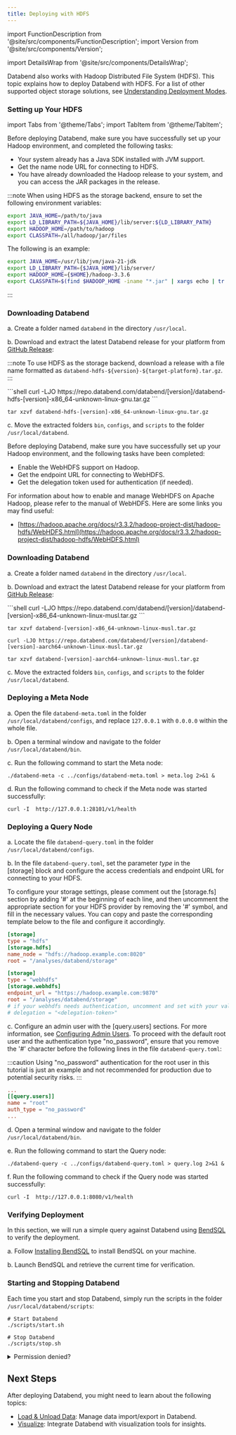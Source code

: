 ```yaml
---
title: Deploying with HDFS
---
```


import FunctionDescription from '@site/src/components/FunctionDescription';
import Version from '@site/src/components/Version';

<FunctionDescription description="Introduced or updated: v1.2.168"/>

import DetailsWrap from '@site/src/components/DetailsWrap';

Databend also works with Hadoop Distributed File System (HDFS). This topic explains how to deploy Databend with HDFS. For a list of other supported object storage solutions, see [Understanding Deployment Modes](../00-understanding-deployment-modes.md).

### Setting up Your HDFS

import Tabs from '@theme/Tabs';
import TabItem from '@theme/TabItem';

<Tabs groupId="operating-systems">

<TabItem value="HDFS" label="HDFS">

Before deploying Databend, make sure you have successfully set up your Hadoop environment, and completed the following tasks:

- Your system already has a Java SDK installed with JVM support.
- Get the name node URL for connecting to HDFS.
- You have already downloaded the Hadoop release to your system, and you can access the JAR packages in the release.

:::note
When using HDFS as the storage backend, ensure to set the following environment variables:

```bash
export JAVA_HOME=/path/to/java
export LD_LIBRARY_PATH=${JAVA_HOME}/lib/server:${LD_LIBRARY_PATH}
export HADOOP_HOME=/path/to/hadoop
export CLASSPATH=/all/hadoop/jar/files
```

The following is an example:

```bash
export JAVA_HOME=/usr/lib/jvm/java-21-jdk
export LD_LIBRARY_PATH={$JAVA_HOME}/lib/server/
export HADOOP_HOME={$HOME}/hadoop-3.3.6
export CLASSPATH=$(find $HADOOP_HOME -iname "*.jar" | xargs echo | tr ' ' ':')
```

:::

### Downloading Databend

a. Create a folder named `databend` in the directory `/usr/local`.

b. Download and extract the latest Databend release for your platform from [GitHub Release](https://github.com/datafuselabs/databend/releases):

:::note
To use HDFS as the storage backend, download a release with a file name formatted as `databend-hdfs-${version}-${target-platform}.tar.gz`.
:::

<Tabs>

<TabItem value="linux-x86_64" label="Linux(x86)">

<Version>
```shell
curl -LJO https://repo.databend.com/databend/[version]/databend-hdfs-[version]-x86_64-unknown-linux-gnu.tar.gz
```

```shell
tar xzvf databend-hdfs-[version]-x86_64-unknown-linux-gnu.tar.gz
```

</Version>
</TabItem>

</Tabs>

c. Move the extracted folders `bin`, `configs`, and `scripts` to the folder `/usr/local/databend`.

</TabItem>

<TabItem value="WebHDFS" label="WebHDFS">

Before deploying Databend, make sure you have successfully set up your Hadoop environment, and the following tasks have been completed:

- Enable the WebHDFS support on Hadoop.
- Get the endpoint URL for connecting to WebHDFS.
- Get the delegation token used for authentication (if needed).

For information about how to enable and manage WebHDFS on Apache Hadoop, please refer to the manual of WebHDFS. Here are some links you may find useful:

- [https://hadoop.apache.org/docs/r3.3.2/hadoop-project-dist/hadoop-hdfs/WebHDFS.html](https://hadoop.apache.org/docs/r3.3.2/hadoop-project-dist/hadoop-hdfs/WebHDFS.html)

### Downloading Databend

a. Create a folder named `databend` in the directory `/usr/local`.

b. Download and extract the latest Databend release for your platform from [GitHub Release](https://github.com/datafuselabs/databend/releases):

<Tabs>
<TabItem value="linux-x86_64" label="Linux(x86)">
<Version>
```shell
curl -LJO https://repo.databend.com/databend/[version]/databend-[version]-x86_64-unknown-linux-musl.tar.gz
```

```shell
tar xzvf databend-[version]-x86_64-unknown-linux-musl.tar.gz
```

</Version>
</TabItem>

<TabItem value="linux-arm64" label="Linux(Arm)">
<Version>

```shell
curl -LJO https://repo.databend.com/databend/[version]/databend-[version]-aarch64-unknown-linux-musl.tar.gz
```

```shell
tar xzvf databend-[version]-aarch64-unknown-linux-musl.tar.gz
```

</Version>
</TabItem>

</Tabs>

c. Move the extracted folders `bin`, `configs`, and `scripts` to the folder `/usr/local/databend`.

</TabItem>
</Tabs>

### Deploying a Meta Node

a. Open the file `databend-meta.toml` in the folder `/usr/local/databend/configs`, and replace `127.0.0.1` with `0.0.0.0` within the whole file.

b. Open a terminal window and navigate to the folder `/usr/local/databend/bin`.

c. Run the following command to start the Meta node:

```shell
./databend-meta -c ../configs/databend-meta.toml > meta.log 2>&1 &
```

d. Run the following command to check if the Meta node was started successfully:

```shell
curl -I  http://127.0.0.1:28101/v1/health
```

### Deploying a Query Node

a. Locate the file `databend-query.toml` in the folder `/usr/local/databend/configs`.

b. In the file `databend-query.toml`, set the parameter *type* in the [storage] block and configure the access credentials and endpoint URL for connecting to your HDFS.

To configure your storage settings, please comment out the [storage.fs] section by adding '#' at the beginning of each line, and then uncomment the appropriate section for your HDFS provider by removing the '#' symbol, and fill in the necessary values. You can copy and paste the corresponding template below to the file and configure it accordingly.

<Tabs groupId="operating-systems">

<TabItem value="HDFS" label="HDFS">

```toml
[storage]
type = "hdfs"
[storage.hdfs]
name_node = "hdfs://hadoop.example.com:8020"
root = "/analyses/databend/storage"
```

</TabItem>

<TabItem value="WebHDFS" label="WebHDFS">

```toml
[storage]
type = "webhdfs"
[storage.webhdfs]
endpoint_url = "https://hadoop.example.com:9870"
root = "/analyses/databend/storage"
# if your webhdfs needs authentication, uncomment and set with your value
# delegation = "<delegation-token>"
```

</TabItem>
</Tabs>

c. Configure an admin user with the [query.users] sections. For more information, see [Configuring Admin Users](../../04-references/01-admin-users.md). To proceed with the default root user and the authentication type "no_password", ensure that you remove the '#' character before the following lines in the file `databend-query.toml`:

:::caution
Using "no_password" authentication for the root user in this tutorial is just an example and not recommended for production due to potential security risks.
:::

```toml title='databend-query.toml'
...
[[query.users]]
name = "root"
auth_type = "no_password"
...
```

d. Open a terminal window and navigate to the folder `/usr/local/databend/bin`.

e. Run the following command to start the Query node:

```shell
./databend-query -c ../configs/databend-query.toml > query.log 2>&1 &
```

f. Run the following command to check if the Query node was started successfully:

```shell
curl -I  http://127.0.0.1:8080/v1/health
```

### Verifying Deployment

In this section, we will run a simple query against Databend using [BendSQL](https://github.com/datafuselabs/BendSQL) to verify the deployment.

a. Follow [Installing BendSQL](../../../30-sql-clients/00-bendsql/index.md#installing-bendsql) to install BendSQL on your machine.

b. Launch BendSQL and retrieve the current time for verification.

### Starting and Stopping Databend

Each time you start and stop Databend, simply run the scripts in the folder `/usr/local/databend/scripts`:

```shell
# Start Databend
./scripts/start.sh

# Stop Databend
./scripts/stop.sh
```

<DetailsWrap>
<details>
  <summary>Permission denied?</summary>
  <div>
    If you encounter the subsequent error messages while attempting to start Databend:

```shell
==> query.log <==
: No getcpu support: percpu_arena:percpu
: option background_thread currently supports pthread only
Databend Query start failure, cause: Code: 1104, Text = failed to create appender: Os { code: 13, kind: PermissionDenied, message: "Permission denied" }.
```

Run the following commands and try starting Databend again:

```shell
sudo mkdir /var/log/databend
sudo mkdir /var/lib/databend
sudo chown -R $USER /var/log/databend
sudo chown -R $USER /var/lib/databend
```

  </div>
</details>
</DetailsWrap>

## Next Steps

After deploying Databend, you might need to learn about the following topics:

- [Load & Unload Data](/guides/load-data): Manage data import/export in Databend.
- [Visualize](/guides/visualize): Integrate Databend with visualization tools for insights.
